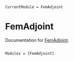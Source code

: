 ```@meta
CurrentModule = FemAdjoint
```

# FemAdjoint

Documentation for [FemAdjoint](https://github.com/edljk/FemAdjoint.jl).

```@index
```

```@autodocs
Modules = [FemAdjoint]
```
